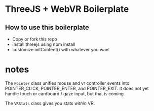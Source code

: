 # ThreeJS + WebVR Boilerplate


## How to use this boilerplate

* Copy or fork this repo
* install threejs using npm install
* customize initContent() with whatever you want



# notes

The `Pointer` class unifies mouse and vr controller events into POINTER_CLICK, POINTER_ENTER, and POINTER_EXIT.
It does not yet handle touch or cardboard / gaze input, but that is coming.

The `VRStats` class gives you stats *within* VR. 